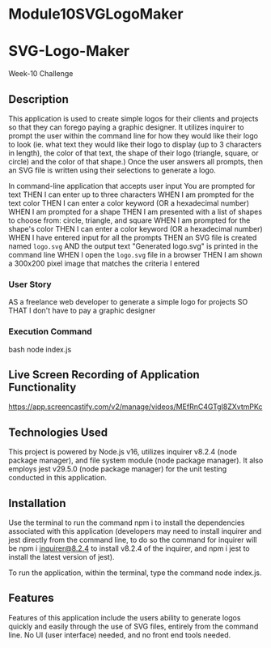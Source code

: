 # Module10SVGLogoMaker

# SVG-Logo-Maker
Week-10 Challenge



## Description

This application is used to create simple logos for their clients and projects so that they can forego paying a graphic designer. It utilizes inquirer to prompt the user within the command line for how they would like their logo to look (ie. what text they would like their logo to display (up to 3 characters in length), the color of that text, the shape of their logo (triangle, square, or circle) and the color of that shape.) Once the user answers all prompts, then an SVG file is written using their selections to generate a logo. 

In command-line application that accepts user input
You are prompted for text
THEN I can enter up to three characters
WHEN I am prompted for the text color
THEN I can enter a color keyword (OR a hexadecimal number)
WHEN I am prompted for a shape
THEN I am presented with a list of shapes to choose from: circle, triangle, and square
WHEN I am prompted for the shape's color
THEN I can enter a color keyword (OR a hexadecimal number)
WHEN I have entered input for all the prompts
THEN an SVG file is created named `logo.svg`
AND the output text "Generated logo.svg" is printed in the command line
WHEN I open the `logo.svg` file in a browser
THEN I am shown a 300x200 pixel image that matches the criteria I entered

### User Story

AS a freelance web developer to generate a simple logo for  projects
SO THAT I don't have to pay a graphic designer

### Execution Command

bash
node index.js



## Live Screen Recording of Application Functionality
https://app.screencastify.com/v2/manage/videos/MEfRnC4GTgI8ZXvtmPKc



## Technologies Used

This project is powered by Node.js v16, utilizes inquirer v8.2.4 (node package manager), and file system module (node package manager). It also employs jest v29.5.0 (node package manager) for the unit testing conducted in this application. 

## Installation

Use the terminal to run the command npm i to install the dependencies associated with this application (developers may need to install inquirer and jest directly from the command line, to do so the command for inquirer will be npm i inquirer@8.2.4 to install v8.2.4 of the inquirer, and npm i jest to install the latest version of jest).

 To run the application, within the terminal, type the command node index.js.


## Features

Features of this application include the users ability to generate logos quickly and easily through the use of SVG files, entirely from the command line. No UI (user interface) needed, and no front end tools needed.  

